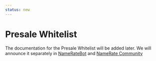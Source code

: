 ```yaml
---
status: new
---
```


# Presale Whitelist

The documentation for the Presale Whitelist will be added later. We will announce it separately in 
[NameRateBot](https://t.me/NameRateBot/namerate?startapp=PkheBIyiTxCEJuqDKKmzNJ) and [NameRate Community](https://t.me/+eANXlFDqGZ1iZTAy)
